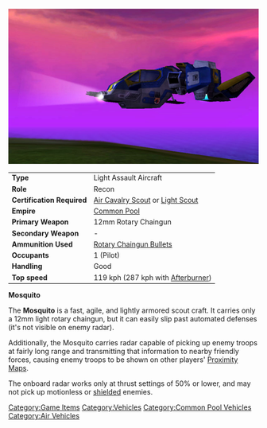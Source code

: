 ![](/images/Mosquito.jpg "Mosquito.jpg")

|                            |                                                                                              |
| -------------------------- | -------------------------------------------------------------------------------------------- |
| **Type**                   | Light Assault Aircraft                                                                       |
| **Role**                   | Recon                                                                                        |
| **Certification Required** | [Air Cavalry Scout](/Air_Cavalry_Scout "wikilink") or [Light Scout](/Light_Scout "wikilink") |
| **Empire**                 | [Common Pool](/Common_Pool "wikilink")                                                       |
| **Primary Weapon**         | 12mm Rotary Chaingun                                                                         |
| **Secondary Weapon**       | \-                                                                                           |
| **Ammunition Used**        | [Rotary Chaingun Bullets](/Rotary_Chaingun_Bullets "wikilink")                               |
| **Occupants**              | 1 (Pilot)                                                                                    |
| **Handling**               | Good                                                                                         |
| **Top speed**              | 119 kph (287 kph with [Afterburner](/Afterburner "wikilink"))                                |

**Mosquito**

The **Mosquito** is a fast, agile, and lightly armored scout craft. It
carries only a 12mm light rotary chaingun, but it can easily slip past
automated defenses (it's not visible on enemy radar).

Additionally, the Mosquito carries radar capable of picking up enemy
troops at fairly long range and transmitting that information to nearby
friendly forces, causing enemy troops to be shown on other players'
[Proximity Maps](/Proximity_Map "wikilink").

The onboard radar works only at thrust settings of 50% or lower, and may
not pick up motionless or [shielded](/Sensor_Shield "wikilink") enemies.

[Category:Game Items](/Category:Game_Items "wikilink")
[Category:Vehicles](/Category:Vehicles "wikilink") [Category:Common Pool
Vehicles](/Category:Common_Pool_Vehicles "wikilink") [Category:Air
Vehicles](/Category:Air_Vehicles "wikilink")
